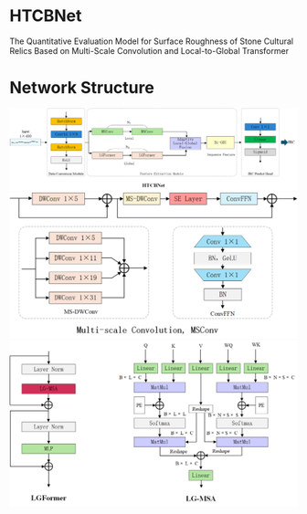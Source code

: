 # HTCBNet
 The Quantitative Evaluation Model for Surface Roughness of Stone Cultural Relics Based on Multi-Scale Convolution and Local-to-Global Transformer  

# Network Structure
![HTCBNet](https://github.com/ImmortalLampHolder/HTCBNet/blob/main/img/HTCBNet.png)
![MSConv](https://github.com/ImmortalLampHolder/HTCBNet/blob/main/img/MSConv.png)
![LGFormer](https://github.com/ImmortalLampHolder/HTCBNet/blob/main/img/LGFormer.png)